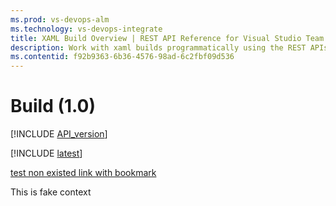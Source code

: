 ```yaml
---
ms.prod: vs-devops-alm
ms.technology: vs-devops-integrate
title: XAML Build Overview | REST API Reference for Visual Studio Team Services and Team Foundation Server
description: Work with xaml builds programmatically using the REST APIs for Visual Studio Team Services and Team Foundation Server.
ms.contentid: f92b9363-6b36-4576-98ad-6c2fbf09d536
---
```


# Build (1.0)
[!INCLUDE [API_version](_data/version.md)]

[!INCLUDE [latest](./_data/see-latest.md)]

[test non existed link with bookmark](t.md#anc)

This is fake context
